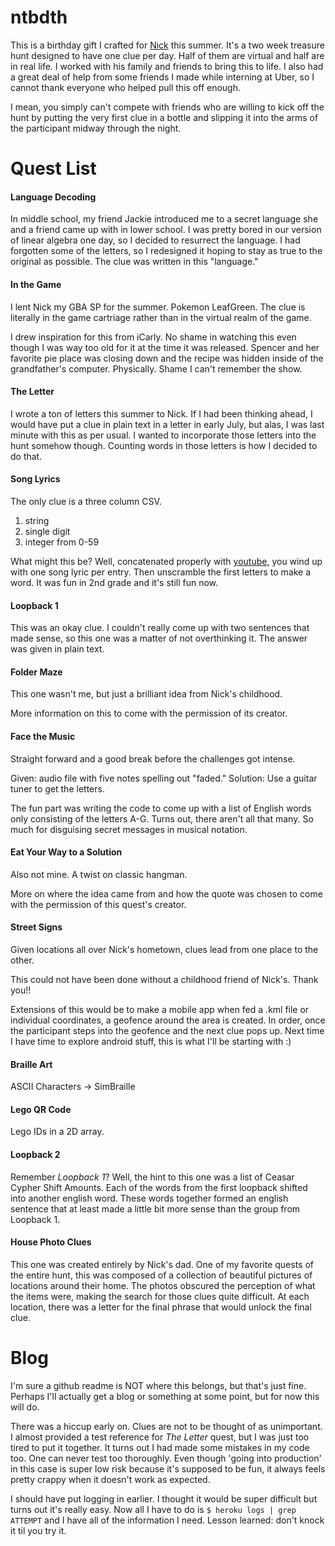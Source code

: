 # ntbdth

This is a birthday gift I crafted for [Nick](https://github.com/nconfrey/) this summer. It's a two week treasure hunt designed to have one clue per day. Half of them are virtual and half are in real life. I worked with his family and friends to bring this to life. I also had a great deal of help from some friends I made while interning at Uber, so I cannot thank everyone who helped pull this off enough.

I mean, you simply can't compete with friends who are willing to kick off the hunt by putting the very first clue in a bottle and slipping it into the arms of the participant midway through the night.

# Quest List

#### Language Decoding

In middle school, my friend Jackie introduced me to a secret language she and a friend came up with in lower school. I was pretty bored in our version of linear algebra one day, so I decided to resurrect the language. I had forgotten some of the letters, so I redesigned it hoping to stay as true to the original as possible. The clue was written in this "language."

#### In the Game

I lent Nick my GBA SP for the summer. Pokemon LeafGreen. The clue is literally in the game cartriage rather than in the virtual realm of the game. 

I drew inspiration for this from iCarly. No shame in watching this even though I was way too old for it at the time it was released. Spencer and her favorite pie place was closing down and the recipe was hidden inside of the grandfather's computer. Physically. Shame I can't remember the show.

#### The Letter

I wrote a ton of letters this summer to Nick. If I had been thinking ahead, I would have put a clue in plain text in a letter in early July, but alas, I was last minute with this as per usual. I wanted to incorporate those letters into the hunt somehow though. Counting words in those letters is how I decided to do that.

#### Song Lyrics

The only clue is a three column CSV.
1. string
2. single digit
3. integer from 0-59

What might this be? Well, concatenated properly with [youtube](https://youtu.be/), you wind up with one song lyric per entry. Then unscramble the first letters to make a word. It was fun in 2nd grade and it's still fun now.

#### Loopback 1

This was an okay clue. I couldn't really come up with two sentences that made sense, so this one was a matter of not overthinking it. The answer was given in plain text.

#### Folder Maze

This one wasn't me, but just a brilliant idea from Nick's childhood.

More information on this to come with the permission of its creator.

#### Face the Music

Straight forward and a good break before the challenges got intense. 

Given: audio file with five notes spelling out "faded." Solution: Use a guitar tuner to get the letters.

The fun part was writing the code to come up with a list of English words only consisting of the letters A-G. Turns out, there aren't all that many. So much for disguising secret messages in musical notation.

#### Eat Your Way to a Solution

Also not mine. A twist on classic hangman.

More on where the idea came from and how the quote was chosen to come with the permission of this quest's creator.

#### Street Signs

Given locations all over Nick's hometown, clues lead from one place to the other.

This could not have been done without a childhood friend of Nick's. Thank you!!

Extensions of this would be to make a mobile app when fed a .kml file or individual coordinates, a geofence around the area is created. In order, once the participant steps into the geofence and the next clue pops up. Next time I have time to explore android stuff, this is what I'll be starting with :)

#### Braille Art

ASCII Characters -> SimBraille

#### Lego QR Code

Lego IDs in a 2D array.

#### Loopback 2

Remember *Loopback 1*? Well, the hint to this one was a list of Ceasar Cypher Shift Amounts. Each of the words from the first loopback shifted into another english word. These words together formed an english sentence that at least made a little bit more sense than the group from Loopback 1.

#### House Photo Clues

This one was created entirely by Nick's dad. One of my favorite quests of the entire hunt, this was composed of a collection of beautiful pictures of locations around their home. The photos obscured the perception of what the items were, making the search for those clues quite difficult. At each location, there was a letter for the final phrase that would unlock the final clue.

# Blog

I'm sure a github readme is NOT where this belongs, but that's just fine. Perhaps I'll actually get a blog or something at some point, but for now this will do.

There was a hiccup early on. Clues are not to be thought of as unimportant. I almost provided a test reference for *The Letter* quest, but I was just too tired to put it together. It turns out I had made some mistakes in my code too. One can never test too thoroughly. Even though 'going into production' in this case is super low risk because it's supposed to be fun, it always feels pretty crappy when it doesn't work as expected.

I should have put logging in earlier. I thought it would be super difficult but turns out it's really easy. Now all I have to do is `$ heroku logs | grep ATTEMPT` and I have all of the information I need. Lesson learned: don't knock it til you try it.